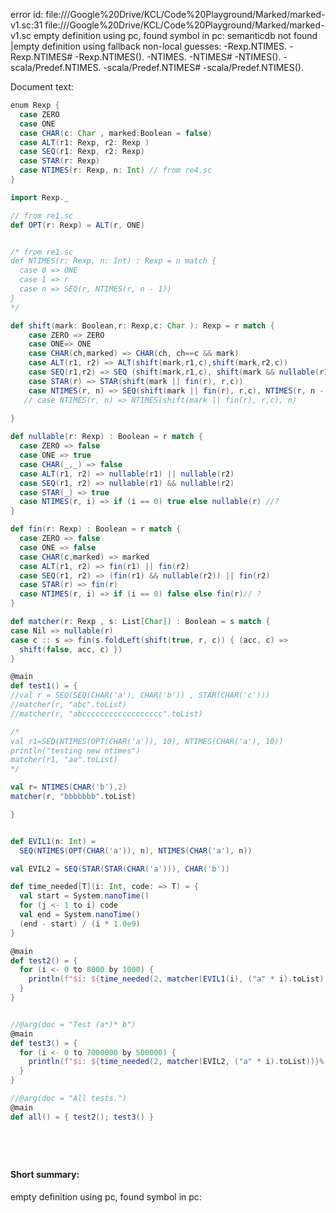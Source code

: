 error id: file://<HOME>/Google%20Drive/KCL/Code%20Playground/Marked/marked-v1.sc:31
file://<HOME>/Google%20Drive/KCL/Code%20Playground/Marked/marked-v1.sc
empty definition using pc, found symbol in pc: 
semanticdb not found
|empty definition using fallback
non-local guesses:
	 -Rexp.NTIMES.
	 -Rexp.NTIMES#
	 -Rexp.NTIMES().
	 -NTIMES.
	 -NTIMES#
	 -NTIMES().
	 -scala/Predef.NTIMES.
	 -scala/Predef.NTIMES#
	 -scala/Predef.NTIMES().

Document text:

```scala
enum Rexp {
  case ZERO
  case ONE 
  case CHAR(c: Char , marked:Boolean = false)
  case ALT(r1: Rexp, r2: Rexp )
  case SEQ(r1: Rexp, r2: Rexp)
  case STAR(r: Rexp)
  case NTIMES(r: Rexp, n: Int) // from re4.sc
}

import Rexp._

// from re1.sc
def OPT(r: Rexp) = ALT(r, ONE)


/* from re1.sc
def NTIMES(r: Rexp, n: Int) : Rexp = n match {
  case 0 => ONE
  case 1 => r
  case n => SEQ(r, NTIMES(r, n - 1))
}
*/

def shift(mark: Boolean,r: Rexp,c: Char ): Rexp = r match {
    case ZERO => ZERO
    case ONE=> ONE
    case CHAR(ch,marked) => CHAR(ch, ch==c && mark)
    case ALT(r1, r2) => ALT(shift(mark,r1,c),shift(mark,r2,c))
    case SEQ(r1,r2) => SEQ (shift(mark,r1,c), shift(mark && nullable(r1) || fin(r1),r2,c))
    case STAR(r) => STAR(shift(mark || fin(r), r,c))
    case NTIMES(r, n) => SEQ(shift(mark || fin(r), r,c), NTIMES(r, n - 1)) // ?
   // case NTIMES(r, n) => NTIMES(shift(mark || fin(r), r,c), n)
      
}

def nullable(r: Rexp) : Boolean = r match {
  case ZERO => false
  case ONE => true
  case CHAR(_,_) => false
  case ALT(r1, r2) => nullable(r1) || nullable(r2)
  case SEQ(r1, r2) => nullable(r1) && nullable(r2)
  case STAR(_) => true
  case NTIMES(r, i) => if (i == 0) true else nullable(r) //?
}

def fin(r: Rexp) : Boolean = r match {
  case ZERO => false
  case ONE => false
  case CHAR(c,marked) => marked
  case ALT(r1, r2) => fin(r1) || fin(r2)
  case SEQ(r1, r2) => (fin(r1) && nullable(r2)) || fin(r2)
  case STAR(r) => fin(r)
  case NTIMES(r, i) => if (i == 0) false else fin(r)// ?
}

def matcher(r: Rexp , s: List[Char]) : Boolean = s match {
case Nil => nullable(r)
case c :: s => fin(s.foldLeft(shift(true, r, c)) { (acc, c) =>
  shift(false, acc, c) })
}

@main
def test1() = {
//val r = SEQ(SEQ(CHAR('a'), CHAR('b')) , STAR(CHAR('c')))
//matcher(r, "abc".toList)
//matcher(r, "abcccccccccccccccccc".toList)

/*
val r1=SEQ(NTIMES(OPT(CHAR('a')), 10), NTIMES(CHAR('a'), 10))
println("testing new ntimes")
matcher(r1, "aa".toList)
*/

val r= NTIMES(CHAR('b'),2)
matcher(r, "bbbbbbb".toList)

}


def EVIL1(n: Int) = 
  SEQ(NTIMES(OPT(CHAR('a')), n), NTIMES(CHAR('a'), n))

val EVIL2 = SEQ(STAR(STAR(CHAR('a'))), CHAR('b'))

def time_needed[T](i: Int, code: => T) = {
  val start = System.nanoTime()
  for (j <- 1 to i) code
  val end = System.nanoTime()
  (end - start) / (i * 1.0e9)
}

@main
def test2() = {
  for (i <- 0 to 8000 by 1000) {
    println(f"$i: ${time_needed(2, matcher(EVIL1(i), ("a" * i).toList))}%.5f")
  }
}


//@arg(doc = "Test (a*)* b")
@main
def test3() = {
  for (i <- 0 to 7000000 by 500000) {
    println(f"$i: ${time_needed(2, matcher(EVIL2, ("a" * i).toList))}%.5f")
  }
} 

//@arg(doc = "All tests.")
@main
def all() = { test2(); test3() } 






```

#### Short summary: 

empty definition using pc, found symbol in pc: 